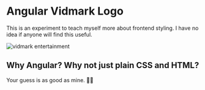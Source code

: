 # Angular Vidmark Logo

This is an experiment to teach myself more about frontend styling. I have no
idea if anyone will find this useful.

![vidmark entertainment](../flair/vidmark.png)

## Why Angular? Why not just plain CSS and HTML?

Your guess is as good as mine. :man_shrugging:
